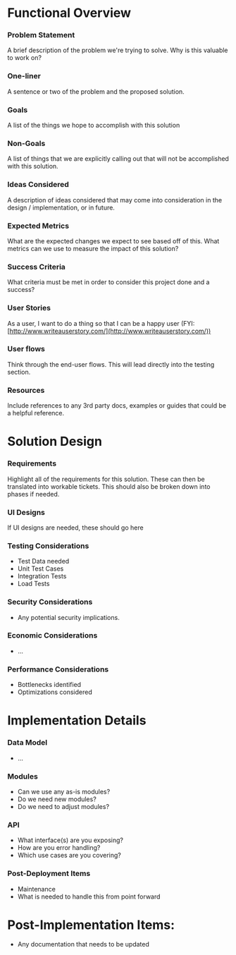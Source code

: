 # Functional Overview

### Problem Statement

A brief description of the problem we're trying to solve. Why is this valuable to work on? 

### One-liner

A sentence or two of the problem and the proposed solution.

### Goals

A list of the things we hope to accomplish with this solution

### Non-Goals

A list of things that we are explicitly calling out that will not be accomplished with this solution. 

### Ideas Considered

A description of ideas considered that may come into consideration in the design / implementation, or in future.

### Expected Metrics

What are the expected changes we expect to see based off of this. What metrics can we use to measure the impact of this solution?

### Success Criteria

What criteria must be met in order to consider this project done and a success?

### User Stories

As a user, I want to do a thing so that I can be a happy user (FYI: [http://www.writeauserstory.com/](http://www.writeauserstory.com/))

### User flows

Think through the end-user flows. This will lead directly into the testing section.

### Resources

Include references to any 3rd party docs, examples or guides that could be a helpful reference.

# Solution Design

### Requirements

Highlight all of the requirements for this solution. These can then be translated into workable tickets. This should also be broken down into phases if needed. 

### UI Designs

If UI designs are needed, these should go here

### Testing Considerations

- Test Data needed
- Unit Test Cases
- Integration Tests
- Load Tests

### Security Considerations

- Any potential security implications.

### Economic Considerations

- ...

### Performance Considerations

- Bottlenecks identified
- Optimizations considered

# Implementation Details

### Data Model

- ...

### Modules

- Can we use any as-is modules?
- Do we need new modules?
- Do we need to adjust modules?
### API
- What interface(s) are you exposing?
- How are you error handling?
- Which use cases are you covering?
### Post-Deployment Items

- Maintenance
- What is needed to handle this from point forward

# Post-Implementation Items:

- Any documentation that needs to be updated
